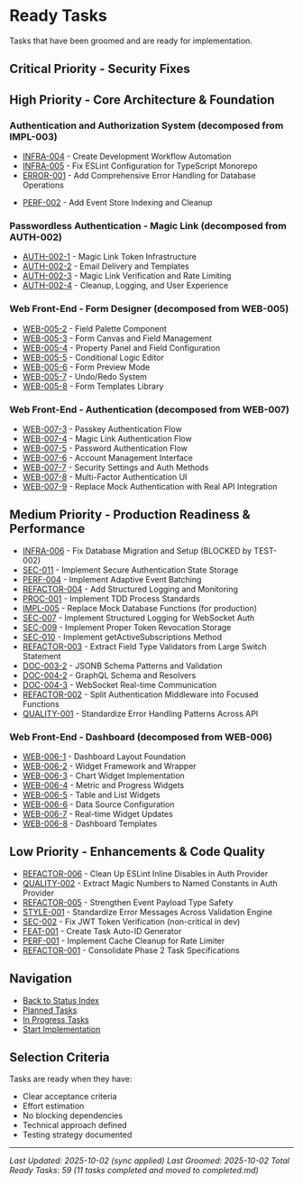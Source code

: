 # Ready Tasks

Tasks that have been groomed and are ready for implementation.

## Critical Priority - Security Fixes
<!-- ✅ Previously listed here but completed and moved to completed.md:
     SEC-005 - Fix ReDoS Vulnerability (PR #7 merged 2025-09-25)
     SEC-008 - Fix Non-Awaited Async Operations (PR #8 merged 2025-09-25) -->

## High Priority - Core Architecture & Foundation
<!-- ✅ Previously listed here but completed and moved to completed.md:
     BUG-001 - Fix Incorrect Total Count (PR #9 merged 2025-09-25)
     TEST-001 - Define Testing Strategy and Standards (moved to in-progress 2025-01-22)
     DOC-002-8 - Create Form Engine Specification (PR #11 merged 2025-09-26)
     DOC-002-9 - Create Event Engine Specification (PR #12 merged 2025-09-26)
     DOC-008 - Create PostgreSQL Migration Guide (PR #13 merged 2025-09-26)
     INFRA-003 - Database Schema Foundation (PR #23 merged 2025-09-27) -->
<!-- 🔄 TEST-002 - Separate Integration Tests from CI Suite (MOVED TO IN-REVIEW 2025-10-01) -->
<!-- ⚠️ IMPL-003 - Authentication and Authorization System (ARCHIVED 2025-10-02 - decomposed into IMPL-003-1 through IMPL-003-7) -->
<!-- ✅ AUTH-004 - Passkey (WebAuthn) Authentication Implementation (DISCOVERED COMPLETED 2025-09-26) -->
<!-- ⚠️ AUTH-005 - Hybrid Authentication User Experience (SUPERSEDED 2025-10-01 by WEB-007 series) -->
<!-- ⚠️ AUTH-002 - Magic Link Authentication (ARCHIVED 2025-10-01 - decomposed into AUTH-002-1 through AUTH-002-4) -->

### Authentication and Authorization System (decomposed from IMPL-003)
<!-- ✅ ALL IMPL-003 subtasks COMPLETED 2025-10-02 (PRs #27-34) - moved to completed.md -->
- [INFRA-004](../tasks/INFRA-004.md) - Create Development Workflow Automation
- [INFRA-005](../tasks/INFRA-005.md) - Fix ESLint Configuration for TypeScript Monorepo
- [ERROR-001](../tasks/ERROR-001.md) - Add Comprehensive Error Handling for Database Operations
<!-- ✅ SEC-006 - Improve Type Safety in WebSocket Authentication (DISCOVERED COMPLETED 2025-09-26) -->
- [PERF-002](../tasks/PERF-002.md) - Add Event Store Indexing and Cleanup

### Passwordless Authentication - Magic Link (decomposed from AUTH-002)
- [AUTH-002-1](../tasks/AUTH-002-1.md) - Magic Link Token Infrastructure
- [AUTH-002-2](../tasks/AUTH-002-2.md) - Email Delivery and Templates
- [AUTH-002-3](../tasks/AUTH-002-3.md) - Magic Link Verification and Rate Limiting
- [AUTH-002-4](../tasks/AUTH-002-4.md) - Cleanup, Logging, and User Experience

### Web Front-End - Form Designer (decomposed from WEB-005)
<!-- ✅ WEB-005-1 - Form Designer API Foundation (COMPLETED 2025-09-30, PR #25) -->
- [WEB-005-2](../tasks/WEB-005-2.md) - Field Palette Component
- [WEB-005-3](../tasks/WEB-005-3.md) - Form Canvas and Field Management
- [WEB-005-4](../tasks/WEB-005-4.md) - Property Panel and Field Configuration
- [WEB-005-5](../tasks/WEB-005-5.md) - Conditional Logic Editor
- [WEB-005-6](../tasks/WEB-005-6.md) - Form Preview Mode
- [WEB-005-7](../tasks/WEB-005-7.md) - Undo/Redo System
- [WEB-005-8](../tasks/WEB-005-8.md) - Form Templates Library

### Web Front-End - Authentication (decomposed from WEB-007)
<!-- 🔄 WEB-007-1 - Authentication Context and Device Detection (COMPLETED 2025-10-01, PR #26) -->
<!-- ✅ WEB-007-2 - Device Capability Detection Service (COMPLETED 2025-09-30, PR #24) -->
- [WEB-007-3](../tasks/WEB-007-3.md) - Passkey Authentication Flow
- [WEB-007-4](../tasks/WEB-007-4.md) - Magic Link Authentication Flow
- [WEB-007-5](../tasks/WEB-007-5.md) - Password Authentication Flow
- [WEB-007-6](../tasks/WEB-007-6.md) - Account Management Interface
- [WEB-007-7](../tasks/WEB-007-7.md) - Security Settings and Auth Methods
- [WEB-007-8](../tasks/WEB-007-8.md) - Multi-Factor Authentication UI
- [WEB-007-9](../tasks/WEB-007-9.md) - Replace Mock Authentication with Real API Integration

## Medium Priority - Production Readiness & Performance
- [INFRA-006](../tasks/INFRA-006.md) - Fix Database Migration and Setup (BLOCKED by TEST-002)
- [SEC-011](../tasks/SEC-011.md) - Implement Secure Authentication State Storage
- [PERF-004](../tasks/PERF-004.md) - Implement Adaptive Event Batching
- [REFACTOR-004](../tasks/REFACTOR-004.md) - Add Structured Logging and Monitoring
- [PROC-001](../tasks/PROC-001.md) - Implement TDD Process Standards
- [IMPL-005](../tasks/IMPL-005.md) - Replace Mock Database Functions (for production)
- [SEC-007](../tasks/SEC-007.md) - Implement Structured Logging for WebSocket Auth
- [SEC-009](../tasks/SEC-009.md) - Implement Proper Token Revocation Storage
- [SEC-010](../tasks/SEC-010.md) - Implement getActiveSubscriptions Method
- [REFACTOR-003](../tasks/REFACTOR-003.md) - Extract Field Type Validators from Large Switch Statement
- [DOC-003-2](../tasks/DOC-003-2.md) - JSONB Schema Patterns and Validation
- [DOC-004-2](../tasks/DOC-004-2.md) - GraphQL Schema and Resolvers
- [DOC-004-3](../tasks/DOC-004-3.md) - WebSocket Real-time Communication
- [REFACTOR-002](../tasks/REFACTOR-002.md) - Split Authentication Middleware into Focused Functions
- [QUALITY-001](../tasks/QUALITY-001.md) - Standardize Error Handling Patterns Across API

### Web Front-End - Dashboard (decomposed from WEB-006)
- [WEB-006-1](../tasks/WEB-006-1.md) - Dashboard Layout Foundation
- [WEB-006-2](../tasks/WEB-006-2.md) - Widget Framework and Wrapper
- [WEB-006-3](../tasks/WEB-006-3.md) - Chart Widget Implementation
- [WEB-006-4](../tasks/WEB-006-4.md) - Metric and Progress Widgets
- [WEB-006-5](../tasks/WEB-006-5.md) - Table and List Widgets
- [WEB-006-6](../tasks/WEB-006-6.md) - Data Source Configuration
- [WEB-006-7](../tasks/WEB-006-7.md) - Real-time Widget Updates
- [WEB-006-8](../tasks/WEB-006-8.md) - Dashboard Templates

## Low Priority - Enhancements & Code Quality
- [REFACTOR-006](../tasks/REFACTOR-006.md) - Clean Up ESLint Inline Disables in Auth Provider
- [QUALITY-002](../tasks/QUALITY-002.md) - Extract Magic Numbers to Named Constants in Auth Provider
- [REFACTOR-005](../tasks/REFACTOR-005.md) - Strengthen Event Payload Type Safety
- [STYLE-001](../tasks/STYLE-001.md) - Standardize Error Messages Across Validation Engine
- [SEC-002](../tasks/SEC-002.md) - Fix JWT Token Verification (non-critical in dev)
- [FEAT-001](../tasks/FEAT-001.md) - Create Task Auto-ID Generator
- [PERF-001](../tasks/PERF-001.md) - Implement Cache Cleanup for Rate Limiter
- [REFACTOR-001](../tasks/REFACTOR-001.md) - Consolidate Phase 2 Task Specifications

## Navigation
- [Back to Status Index](../index.md)
- [Planned Tasks](./planned.md)
- [In Progress Tasks](./in-progress.md)
- [Start Implementation](/implement)

## Selection Criteria
Tasks are ready when they have:
- Clear acceptance criteria
- Effort estimation
- No blocking dependencies
- Technical approach defined
- Testing strategy documented

---
*Last Updated: 2025-10-02 (sync applied)*
*Last Groomed: 2025-10-02*
*Total Ready Tasks: 59 (11 tasks completed and moved to completed.md)*